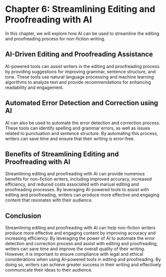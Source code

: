 Chapter 6: Streamlining Editing and Proofreading with AI
========================================================

In this chapter, we will explore how AI can be used to streamline the editing and proofreading process for non-fiction writing.

AI-Driven Editing and Proofreading Assistance
---------------------------------------------

AI-powered tools can assist writers in the editing and proofreading process by providing suggestions for improving grammar, sentence structure, and tone. These tools use natural language processing and machine learning algorithms to analyze text and provide recommendations for enhancing readability and engagement.

Automated Error Detection and Correction using AI
-------------------------------------------------

AI can also be used to automate the error detection and correction process. These tools can identify spelling and grammar errors, as well as issues related to punctuation and sentence structure. By automating this process, writers can save time and ensure that their writing is error-free.

Benefits of Streamlining Editing and Proofreading with AI
---------------------------------------------------------

Streamlining editing and proofreading with AI can provide numerous benefits for non-fiction writers, including improved accuracy, increased efficiency, and reduced costs associated with manual editing and proofreading processes. By leveraging AI-powered tools to assist with editing and proofreading, writers can produce more effective and engaging content that resonates with their audience.

Conclusion
----------

Streamlining editing and proofreading with AI can help non-fiction writers produce more effective and engaging content by improving accuracy and increasing efficiency. By leveraging the power of AI to automate the error detection and correction process and assist with editing and proofreading, writers can save time and improve the overall quality of their writing. However, it is important to ensure compliance with legal and ethical considerations when using AI-powered tools in editing and proofreading. By doing so, writers can achieve greater success in their writing and effectively communicate their ideas to their audience.
